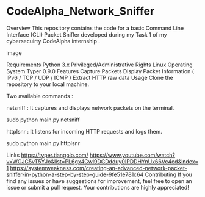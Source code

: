 # CodeAlpha_Network_Sniffer

Overview
This repository contains the code for a basic Command Line Interface (CLI) Packet Sniffer developed during my Task 1 of my cybersecuirty CodeAlpha internship .

image

Requirements
Python 3.x
Privileged/Administrative Rights
Linux Operating System
Typer 0.9.0
Features
Capture Packets
Display Packet Information ( IPv6 / TCP / UDP / ICMP )
Extract HTTP raw data
Usage
Clone the repository to your local machine.

Two available commands :

netsniff : It captures and displays network packets on the terminal.

sudo python main.py netsniff

httplsnr : It listens for incoming HTTP requests and logs them.

sudo python main.py httplsnr

Links
https://typer.tiangolo.com/
https://www.youtube.com/watch?v=WGJC5vT5YJo&list=PL6gx4Cwl9DGDdduy0IPDDHYnUx66Vc4ed&index=1
https://systemweakness.com/creating-an-advanced-network-packet-sniffer-in-python-a-step-by-step-guide-9fe51e781c64
Contributing
If you find any issues or have suggestions for improvement, feel free to open an issue or submit a pull request. Your contributions are highly appreciated!
